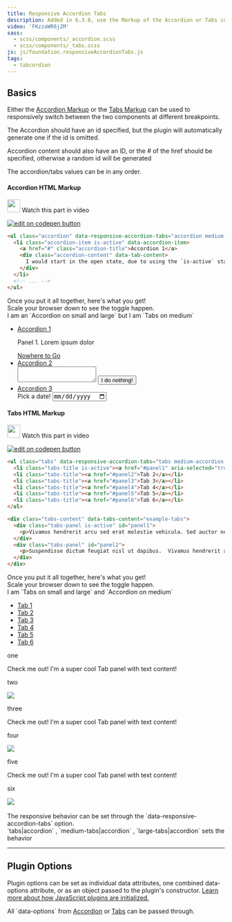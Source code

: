 ```yaml
---
title: Responsive Accordion Tabs
description: Added in 6.3.0, use the Markup of the Accordion or Tabs components to create Responsive Accordion Tabs.
video: 'FKzzaWR6j2M'
sass: 
  - scss/components/_accordion.scss
  - scss/components/_tabs.scss
js: js/foundation.responsiveAccordionTabs.js
tags:
  - tabcordion
---
```


## Basics

Either the <a href="accordion.html">Accordion Markup</a> or the <a href="tabs.html">Tabs Markup</a> can be used to responsively switch between the two components at different breakpoints.

The Accordion should have an id specified, but the plugin will automatically generate one if the id is omitted. 

Accordion content should also have an ID, or the # of the href should be specified, otherwise a random id will be generated

<div class="secondary callout">
  <p>The accordion/tabs values can be in any order.</p>
</div>

#### Accordion HTML Markup

<p>
  <a class="" data-open-video="0:35"><img src="{{root}}assets/img/icons/watch-video-icon.svg" class="video-icon" height="30" width="30" alt=""> Watch this part in video</a>
</p>

<div class="docs-codepen-container">
  <a class="codepen-logo-link" href="https://codepen.io/IamManchanda/pen/eWKPqE?editors=1000" target="_blank"><img src="{{root}}assets/img/logos/edit-in-browser.svg" class="" height="" width="" alt="edit on codepen button"></a>
</div>

```html
<ul class="accordion" data-responsive-accordion-tabs="accordion medium-tabs large-accordion">
  <li class="accordion-item is-active" data-accordion-item>
    <a href="#" class="accordion-title">Accordion 1</a>
    <div class="accordion-content" data-tab-content>
      I would start in the open state, due to using the `is-active` state class.
    </div>
  </li>
  <!-- ... -->
</ul>
```
<div class="secondary callout">
  <p>Once you put it all together, here's what you get!<br>Scale your browser down to see the toggle happen.<br>I am an `Accordion on small and large` but I am `Tabs on medium`</p>
</div>

<ul class="accordion" data-responsive-accordion-tabs="accordion medium-tabs large-accordion">
  <li class="accordion-item is-active" data-accordion-item>
    <a href="#" class="accordion-title">Accordion 1</a>
    <div class="accordion-content" data-tab-content >
      <p>Panel 1. Lorem ipsum dolor</p>
      <a href="#">Nowhere to Go</a>
    </div>
  </li>
  <li class="accordion-item" data-accordion-item>
    <a href="#" class="accordion-title">Accordion 2</a>
    <div class="accordion-content" data-tab-content>
      <textarea></textarea>
      <button class="button">I do nothing!</button>
    </div>
  </li>
  <li class="accordion-item" data-accordion-item>
    <a href="#" class="accordion-title">Accordion 3</a>
    <div class="accordion-content" data-tab-content>
      Pick a date!
      <input type="date"></input>
    </div>
  </li>
</ul>

#### Tabs HTML Markup

<p>
  <a class="" data-open-video="2:39"><img src="{{root}}assets/img/icons/watch-video-icon.svg" class="video-icon" height="30" width="30" alt=""> Watch this part in video</a>
</p>

<div class="docs-codepen-container">
  <a class="codepen-logo-link" href="https://codepen.io/IamManchanda/pen/mmKQVN?editors=1000" target="_blank"><img src="{{root}}assets/img/logos/edit-in-browser.svg" class="" height="" width="" alt="edit on codepen button"></a>
</div>

```html
<ul class="tabs" data-responsive-accordion-tabs="tabs medium-accordion large-tabs" id="example-tabs">
  <li class="tabs-title is-active"><a href="#panel1" aria-selected="true">Tab 1</a></li>
  <li class="tabs-title"><a href="#panel2">Tab 2</a></li>
  <li class="tabs-title"><a href="#panel3">Tab 3</a></li>
  <li class="tabs-title"><a href="#panel4">Tab 4</a></li>
  <li class="tabs-title"><a href="#panel5">Tab 5</a></li>
  <li class="tabs-title"><a href="#panel6">Tab 6</a></li>
</ul>

<div class="tabs-content" data-tabs-content="example-tabs">
  <div class="tabs-panel is-active" id="panel1">
    <p>Vivamus hendrerit arcu sed erat molestie vehicula. Sed auctor neque eu tellus rhoncus ut eleifend nibh porttitor. Ut in nulla enim. Phasellus molestie magna non est bibendum non venenatis nisl tempor. Suspendisse dictum feugiat nisl ut dapibus.</p>
  </div>
  <div class="tabs-panel" id="panel2">
    <p>Suspendisse dictum feugiat nisl ut dapibus.  Vivamus hendrerit arcu sed erat molestie vehicula. Ut in nulla enim. Phasellus molestie magna non est bibendum non venenatis nisl tempor.  Sed auctor neque eu tellus rhoncus ut eleifend nibh porttitor.</p>
  </div>
</div>
```
<div class="secondary callout">
  <p>Once you put it all together, here's what you get!<br>Scale your browser down to see the toggle happen.<br>I am `Tabs on small and large` and `Accordion on medium`</p>
</div>

<ul class="tabs" data-responsive-accordion-tabs="tabs medium-accordion large-tabs" id="example-tabs">
  <li class="tabs-title is-active"><a href="#panel1" aria-selected="true">Tab 1</a></li>
  <li class="tabs-title"><a href="#panel2">Tab 2</a></li>
  <li class="tabs-title"><a href="#panel3">Tab 3</a></li>
  <li class="tabs-title"><a href="#panel4">Tab 4</a></li>
  <li class="tabs-title"><a href="#panel5">Tab 5</a></li>
  <li class="tabs-title"><a href="#panel6">Tab 6</a></li>
</ul>

<div class="tabs-content" data-tabs-content="example-tabs">
  <div class="tabs-panel is-active" id="panel1">
    <p>one</p>
    <p>Check me out! I'm a super cool Tab panel with text content!</p>
  </div>
  <div class="tabs-panel" id="panel2">
    <p>two</p>
    <img class="thumbnail" src="assets/img/generic/rectangle-7.jpg">
  </div>
  <div class="tabs-panel" id="panel3">
    <p>three</p>
    <p>Check me out! I'm a super cool Tab panel with text content!</p>
  </div>
  <div class="tabs-panel" id="panel4">
    <p>four</p>
    <img class="thumbnail" src="assets/img/generic/rectangle-2.jpg">
  </div>
  <div class="tabs-panel" id="panel5">
    <p>five</p>
    <p>Check me out! I'm a super cool Tab panel with text content!</p>
  </div>
  <div class="tabs-panel" id="panel6">
    <p>six</p>
    <img class="thumbnail" src="assets/img/generic/rectangle-8.jpg">
  </div>
</div>

<br>
<div class="success callout">The responsive behavior  can be set through the `data-responsive-accordion-tabs` option.<br> `tabs|accordion` , `medium-tabs|accordion` , `large-tabs|accordion` sets the behavior</div>

---

## Plugin Options

Plugin options can be set as individual data attributes, one combined data-options attribute, or as an object passed to the plugin's constructor. <a href="javascript.html#initializing">Learn more about how JavaScript plugins are initialized.</a><br>
<div class="primary callout">All `data-options` from <a href="accordion.html#js-options">Accordion</a> or <a href="tabs.html#js-options">Tabs</a> can be passed through.</div>
